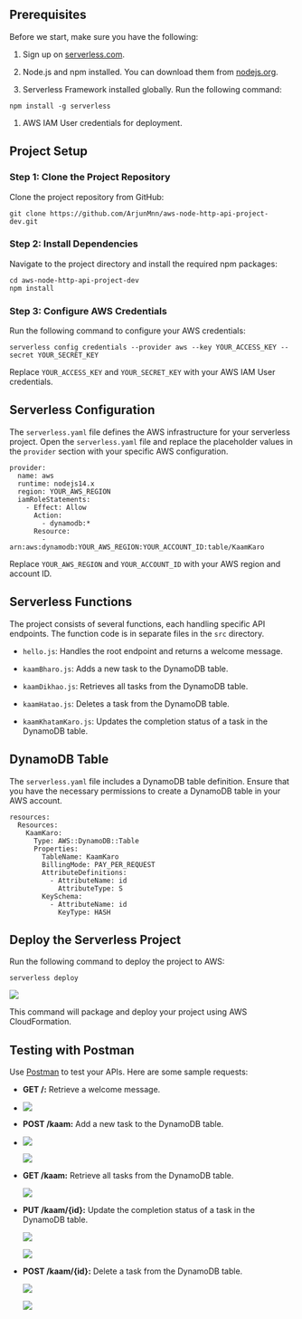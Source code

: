 Prerequisites
-------------

Before we start, make sure you have the following:

1.  Sign up on [serverless.com](https://www.serverless.com/).

2.  Node.js and npm installed. You can download them from [nodejs.org](https://www.serverless.com/).

3.  Serverless Framework installed globally. Run the following command:

```
npm install -g serverless

```

1.  AWS IAM User credentials for deployment.

[](https://arjunmenon.hashnode.dev/building-a-serverless-nodejs-api-with-aws-and-serverless-framework#heading-project-setup "Permalink")
----------------------------------------------------------------------------------------------------------------------------------------

Project Setup
-------------

### [](https://arjunmenon.hashnode.dev/building-a-serverless-nodejs-api-with-aws-and-serverless-framework#heading-step-1-clone-the-project-repository "Permalink")

### Step 1: Clone the Project Repository

Clone the project repository from GitHub:

```
git clone https://github.com/ArjunMnn/aws-node-http-api-project-dev.git

```

### [](https://arjunmenon.hashnode.dev/building-a-serverless-nodejs-api-with-aws-and-serverless-framework#heading-step-2-install-dependencies "Permalink")

### Step 2: Install Dependencies

Navigate to the project directory and install the required npm packages:

```
cd aws-node-http-api-project-dev
npm install

```

### [](https://arjunmenon.hashnode.dev/building-a-serverless-nodejs-api-with-aws-and-serverless-framework#heading-step-3-configure-aws-credentials "Permalink")

### Step 3: Configure AWS Credentials

Run the following command to configure your AWS credentials:

```
serverless config credentials --provider aws --key YOUR_ACCESS_KEY --secret YOUR_SECRET_KEY

```

Replace `YOUR_ACCESS_KEY` and `YOUR_SECRET_KEY` with your AWS IAM User credentials.

[](https://arjunmenon.hashnode.dev/building-a-serverless-nodejs-api-with-aws-and-serverless-framework#heading-serverless-configuration "Permalink")
---------------------------------------------------------------------------------------------------------------------------------------------------

Serverless Configuration
------------------------

The `serverless.yaml` file defines the AWS infrastructure for your serverless project. Open the `serverless.yaml` file and replace the placeholder values in the `provider` section with your specific AWS configuration.

```
provider:
  name: aws
  runtime: nodejs14.x
  region: YOUR_AWS_REGION
  iamRoleStatements:
    - Effect: Allow
      Action:
        - dynamodb:*
      Resource:
        - arn:aws:dynamodb:YOUR_AWS_REGION:YOUR_ACCOUNT_ID:table/KaamKaro

```

Replace `YOUR_AWS_REGION` and `YOUR_ACCOUNT_ID` with your AWS region and account ID.

[](https://arjunmenon.hashnode.dev/building-a-serverless-nodejs-api-with-aws-and-serverless-framework#heading-serverless-functions "Permalink")
-----------------------------------------------------------------------------------------------------------------------------------------------

Serverless Functions
--------------------

The project consists of several functions, each handling specific API endpoints. The function code is in separate files in the `src` directory.

-   `hello.js`: Handles the root endpoint and returns a welcome message.

-   `kaamBharo.js`: Adds a new task to the DynamoDB table.

-   `kaamDikhao.js`: Retrieves all tasks from the DynamoDB table.

-   `kaamHatao.js`: Deletes a task from the DynamoDB table.

-   `kaamKhatamKaro.js`: Updates the completion status of a task in the DynamoDB table.

[](https://arjunmenon.hashnode.dev/building-a-serverless-nodejs-api-with-aws-and-serverless-framework#heading-dynamodb-table "Permalink")
-----------------------------------------------------------------------------------------------------------------------------------------

DynamoDB Table
--------------

The `serverless.yaml` file includes a DynamoDB table definition. Ensure that you have the necessary permissions to create a DynamoDB table in your AWS account.

```
resources:
  Resources:
    KaamKaro:
      Type: AWS::DynamoDB::Table
      Properties:
        TableName: KaamKaro
        BillingMode: PAY_PER_REQUEST
        AttributeDefinitions:
          - AttributeName: id
            AttributeType: S
        KeySchema:
          - AttributeName: id
            KeyType: HASH

```

[](https://arjunmenon.hashnode.dev/building-a-serverless-nodejs-api-with-aws-and-serverless-framework#heading-deploy-the-serverless-project "Permalink")
--------------------------------------------------------------------------------------------------------------------------------------------------------

Deploy the Serverless Project
-----------------------------

Run the following command to deploy the project to AWS:

```
serverless deploy

```

![](https://cdn.hashnode.com/res/hashnode/image/upload/v1702199748384/57fea4a2-d7e6-4ac2-89d6-80989bb56854.png?auto=compress,format&format=webp)

This command will package and deploy your project using AWS CloudFormation.

[](https://arjunmenon.hashnode.dev/building-a-serverless-nodejs-api-with-aws-and-serverless-framework#heading-testing-with-postman "Permalink")
-----------------------------------------------------------------------------------------------------------------------------------------------

Testing with Postman
--------------------

Use [Postman](https://www.postman.com/) to test your APIs. Here are some sample requests:

-   **GET /:** Retrieve a welcome message.

-   ![](https://cdn.hashnode.com/res/hashnode/image/upload/v1702199807451/ad87e735-339a-46f9-8f7a-f8b1bce092af.png?auto=compress,format&format=webp)

-   **POST /kaam:** Add a new task to the DynamoDB table.

-   ![](https://cdn.hashnode.com/res/hashnode/image/upload/v1702199884929/21223cd6-34d3-4288-aa4f-443aa2903ef6.png?auto=compress,format&format=webp)

    ![](https://cdn.hashnode.com/res/hashnode/image/upload/v1702200112384/588ea903-2451-442f-b9e2-964f8925bb62.png?auto=compress,format&format=webp)

-   **GET /kaam:** Retrieve all tasks from the DynamoDB table.

    ![](https://cdn.hashnode.com/res/hashnode/image/upload/v1702199928992/87e7f83b-7f78-407f-a1c8-a138fdaf7460.png?auto=compress,format&format=webp)

-   **PUT /kaam/{id}:** Update the completion status of a task in the DynamoDB table.

    ![](https://cdn.hashnode.com/res/hashnode/image/upload/v1702199993916/4d3dec7b-f05e-4561-8ec2-68149637325f.png?auto=compress,format&format=webp)

    ![](https://cdn.hashnode.com/res/hashnode/image/upload/v1702200234157/321b3bcd-7033-4738-84d3-95b7e33039ae.png?auto=compress,format&format=webp)

-   **POST /kaam/{id}:** Delete a task from the DynamoDB table.

    ![](https://cdn.hashnode.com/res/hashnode/image/upload/v1702200046742/77ca8ebd-2572-4db5-aed2-3e1084aaeb80.png?auto=compress,format&format=webp)

    ![](https://cdn.hashnode.com/res/hashnode/image/upload/v1702200265515/be2af028-9780-483e-876e-3e33408e3015.png?auto=compress,format&format=webp)

[](https://arjunmenon.hashnode.dev/building-a-serverless-nodejs-api-with-aws-and-serverless-framework#heading-conclusion "Permalink")
-------------------------------------------------------------------------------------------------------------------------------------

